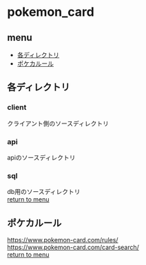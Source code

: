 # pokemon_card
## menu
* [各ディレクトリ](#各ディレクトリ)
* [ポケカルール](#ポケカルール)
## 各ディレクトリ
### client
クライアント側のソースディレクトリ
### api
apiのソースディレクトリ
### sql
db用のソースディレクトリ  
[return to menu](#menu)
## ポケカルール
https://www.pokemon-card.com/rules/  
https://www.pokemon-card.com/card-search/  
[return to menu](#menu)
